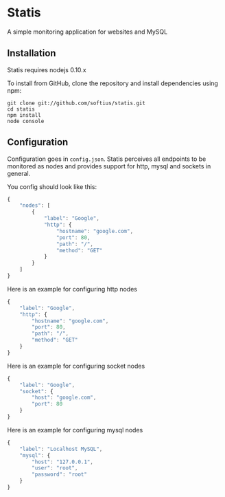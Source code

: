 # Statis


A simple monitoring application for websites and MySQL

## Installation

Statis requires nodejs 0.10.x

To install from GitHub, clone the repository and install dependencies using npm:

```
git clone git://github.com/softius/statis.git
cd statis
npm install
node console
```

## Configuration

Configuration goes in `config.json`. Statis perceives all endpoints to be monitored as nodes and provides support for http, mysql and sockets in general. 

You config should look like this:

``` JAVASCRIPT
{
	"nodes": [
		{
			"label": "Google",
			"http": {
				"hostname": "google.com",
				"port": 80,
				"path": "/",
				"method": "GET"
			}
		}
	]
}
```

Here is an example for configuring http nodes
``` JAVASCRIPT
{
	"label": "Google",
	"http": {
		"hostname": "google.com",
		"port": 80,
		"path": "/",
		"method": "GET"
	}
}
```

Here is an example for configuring socket nodes
``` JAVASCRIPT
{
	"label": "Google",
	"socket": {
		"host": "google.com",
		"port": 80
	}
}
```

Here is an example for configuring mysql nodes
``` JAVASCRIPT
{
	"label": "Localhost MySQL",
	"mysql": {
		"host": "127.0.0.1",
		"user": "root",
		"password": "root"
	}
}
```

